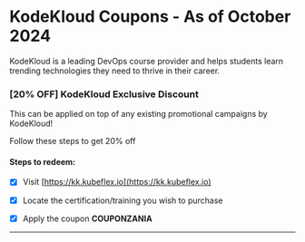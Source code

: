 # KodeKloud Coupons - As of October 2024

KodeKloud is a leading DevOps course provider and helps students learn trending technologies they need to thrive in their career.

### [20% OFF] KodeKloud Exclusive Discount

This can be applied on top of any existing promotional campaigns by KodeKloud!

Follow these steps to get 20% off

#### Steps to redeem:
- [x] Visit [https://kk.kubeflex.io](https://kk.kubeflex.io)
- [x] Locate the certification/training you wish to purchase
- [x] Apply the coupon **COUPONZANIA**


---
